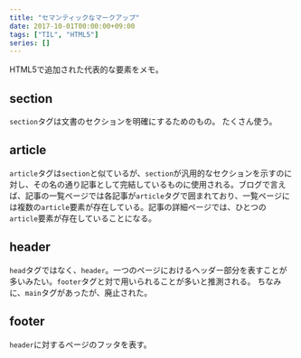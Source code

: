 ```yaml
---
title: "セマンティックなマークアップ"
date: 2017-10-01T00:00:00+09:00
tags: ["TIL", "HTML5"]
series: []
---
```

HTML5で追加された代表的な要素をメモ。
<!--more-->

## section
`section`タグは文書のセクションを明確にするためのもの。
たくさん使う。

## article
`article`タグは`section`と似ているが、`section`が汎用的なセクションを示すのに対し、その名の通り記事として完結しているものに使用される。ブログで言えば、記事の一覧ページでは各記事が`article`タグで囲まれており、一覧ページには複数の`article`要素が存在している。記事の詳細ページでは、ひとつの`article`要素が存在していることになる。

## header
`head`タグではなく、`header`。一つのページにおけるヘッダー部分を表すことが多いみたい。`footer`タグと対で用いられることが多いと推測される。
ちなみに、`main`タグがあったが、廃止された。

## footer
`header`に対するページのフッタを表す。
